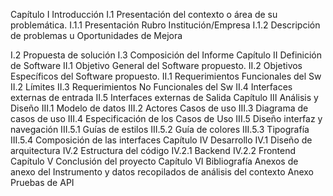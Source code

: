 Capítulo I Introducción
I.1 Presentación del contexto o área de su problemática.
I.1.1 Presentación Rubro Institución/Empresa
I.1.2 Descripción de problemas u Oportunidades de Mejora

I.2 Propuesta de solución
I.3 Composición del Informe
Capítulo II Definición de Software
II.1 Objetivo General del Software propuesto.
II.2 Objetivos Específicos del Software propuesto.
II.1 Requerimientos Funcionales del Sw
II.2 Límites
II.3 Requerimientos No Funcionales del Sw
II.4 Interfaces externas de entrada
II.5 Interfaces externas de Salida
Capítulo III Análisis y Diseño
III.1 Modelo de datos
III.2 Actores Casos de uso
III.3 Diagrama de casos de uso
III.4 Especificación de los Casos de Uso
III.5 Diseño interfaz y navegación
III.5.1 Guías de estilos
III.5.2 Guía de colores
III.5.3 Tipografía
III.5.4 Composición de las interfaces
Capítulo IV Desarrollo
IV.1 Diseño de arquitectura
IV.2 Estructura del código
IV.2.1 Backend
IV.2.2 Frontend
Capítulo V Conclusión del proyecto
Capítulo VI Bibliografía
Anexos de anexo del Instrumento y datos recopilados de análisis del contexto
Anexo Pruebas de API